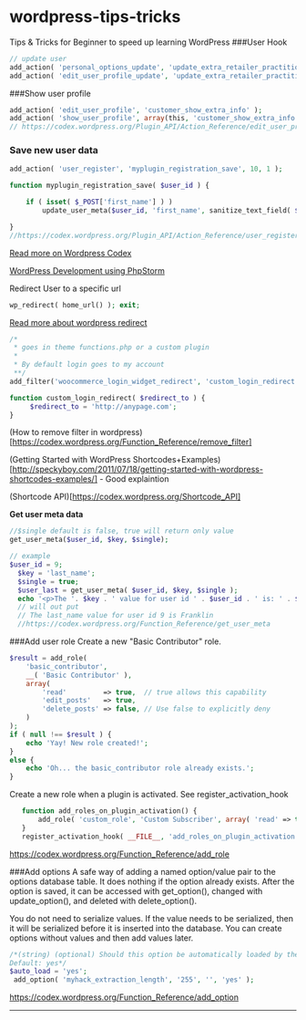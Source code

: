 # wordpress-tips-tricks
Tips &amp; Tricks for Beginner to speed up learning WordPress
###User Hook
```php
// update user
add_action( 'personal_options_update', 'update_extra_retailer_practitioner_info');
add_action( 'edit_user_profile_update', 'update_extra_retailer_practitioner_info');
```
###Show user profile
```php
add_action( 'edit_user_profile', 'customer_show_extra_info' );
add_action( 'show_user_profile', array(this, 'customer_show_extra_info' ) );
// https://codex.wordpress.org/Plugin_API/Action_Reference/edit_user_profile

```

### Save new user data
```php
add_action( 'user_register', 'myplugin_registration_save', 10, 1 );

function myplugin_registration_save( $user_id ) {

    if ( isset( $_POST['first_name'] ) )
        update_user_meta($user_id, 'first_name', sanitize_text_field( $_POST['first_name'] ) );

}
//https://codex.wordpress.org/Plugin_API/Action_Reference/user_register
```

[Read more on Wordpress Codex](https://codex.wordpress.org/Main_Page)


[WordPress Development using PhpStorm](https://confluence.jetbrains.com/display/PhpStorm/WordPress+Development+using+PhpStorm)

Redirect User to a specific url
```php
wp_redirect( home_url() ); exit;
```
[Read more about wordpress redirect](https://codex.wordpress.org/Function_Reference/wp_redirect)

```php
/*
 * goes in theme functions.php or a custom plugin
 *
 * By default login goes to my account
 **/
add_filter('woocommerce_login_widget_redirect', 'custom_login_redirect');

function custom_login_redirect( $redirect_to ) {
     $redirect_to = 'http://anypage.com';
}

```
(How to remove filter in wordpress)[https://codex.wordpress.org/Function_Reference/remove_filter]

(Getting Started with WordPress Shortcodes+Examples)[http://speckyboy.com/2011/07/18/getting-started-with-wordpress-shortcodes-examples/] - Good explaintion

(Shortcode API)[https://codex.wordpress.org/Shortcode_API]

**Get user meta data**
```php
//$single default is false, true will return only value
get_user_meta($user_id, $key, $single);

// example
$user_id = 9;
  $key = 'last_name';
  $single = true;
  $user_last = get_user_meta( $user_id, $key, $single ); 
  echo '<p>The '. $key . ' value for user id ' . $user_id . ' is: ' . $user_last . '</p>'; 
  // will out put
  // The last_name value for user id 9 is Franklin
  //https://codex.wordpress.org/Function_Reference/get_user_meta
```
###Add user role
Create a new "Basic Contributor" role.
```php
$result = add_role(
    'basic_contributor',
    __( 'Basic Contributor' ),
    array(
        'read'         => true,  // true allows this capability
        'edit_posts'   => true,
        'delete_posts' => false, // Use false to explicitly deny
    )
);
if ( null !== $result ) {
    echo 'Yay! New role created!';
}
else {
    echo 'Oh... the basic_contributor role already exists.';
}
```

Create a new role when a plugin is activated. See register_activation_hook
```php
   function add_roles_on_plugin_activation() {
       add_role( 'custom_role', 'Custom Subscriber', array( 'read' => true, 'level_0' => true ) );
   }
   register_activation_hook( __FILE__, 'add_roles_on_plugin_activation' );
   ```
https://codex.wordpress.org/Function_Reference/add_role

###Add options
A safe way of adding a named option/value pair to the options database table. It does nothing if the option already exists. After the option is saved, it can be accessed with get_option(), changed with update_option(), and deleted with delete_option().

You do not need to serialize values. If the value needs to be serialized, then it will be serialized before it is inserted into the database. You can create options without values and then add values later.
```php
/*(string) (optional) Should this option be automatically loaded by the function wp_load_alloptions() (puts options into object cache on each page load)? Valid values: yes or no.
Default: yes*/
$auto_load = 'yes';
 add_option( 'myhack_extraction_length', '255', '', 'yes' );
 ```
https://codex.wordpress.org/Function_Reference/add_option

-----------------
